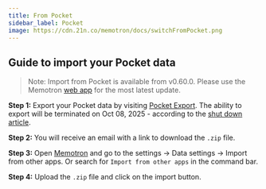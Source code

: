 ```yaml
---
title: From Pocket
sidebar_label: Pocket
image: https://cdn.21n.co/memotron/docs/switchFromPocket.png
---
```


## Guide to import your Pocket data
> Note: Import from Pocket is available from v0.60.0. Please use the Memotron [web app](https://web.memotron.app) for the most latest update.

**Step 1:** Export your Pocket data by visiting [Pocket Export](https://getpocket.com/export). The ability to export will be terminated on Oct 08, 2025 - according to the [shut down article](https://support.mozilla.org/en-US/kb/future-of-pocket).

**Step 2:** You will receive an email with a link to download the `.zip` file.

**Step 3:** Open [Memotron](https://web.memotron.app) and go to the settings -> Data settings -> Import from other apps. Or search for `Import from other apps` in the command bar.

**Step 4:** Upload the `.zip` file and click on the import button.
